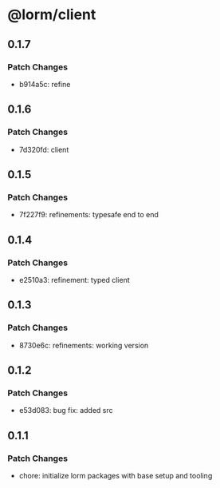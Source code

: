 # @lorm/client

## 0.1.7

### Patch Changes

- b914a5c: refine

## 0.1.6

### Patch Changes

- 7d320fd: client

## 0.1.5

### Patch Changes

- 7f227f9: refinements: typesafe end to end

## 0.1.4

### Patch Changes

- e2510a3: refinement: typed client

## 0.1.3

### Patch Changes

- 8730e6c: refinements: working version

## 0.1.2

### Patch Changes

- e53d083: bug fix: added src

## 0.1.1

### Patch Changes

- chore: initialize lorm packages with base setup and tooling
